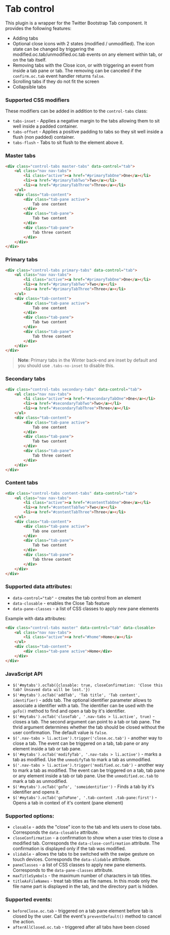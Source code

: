 # Tab control

This plugin is a wrapper for the Twitter Bootstrap Tab component. It provides the following features:

- Adding tabs
- Optional close icons with 2 states (modified / unmodified). The icon state can be changed by triggering the modified.oc.tab/unmodified.oc.tab events on any element within tab, or on the tab itself.
- Removing tabs with the Close icon, or with triggering an event from inside a tab pane or tab. The removing can be canceled if the `confirm.oc.tab` event handler returns `false`.
- Scrolling tabs if they do not fit the screen
- Collapsible tabs

### Supported CSS modifiers

These modifiers can be added in addition to the `control-tabs` class:

- `tabs-inset` - Applies a negative margin to the tabs allowing them to sit well inside a padded container.
- `tabs-offset` - Applies a positive padding to tabs so they sit well inside a flush (non padded) container.
- `tabs-flush` - Tabs to sit flush to the element above it.

### Master tabs

```html
<div class="control-tabs master-tabs" data-control="tab">
    <ul class="nav nav-tabs">
        <li class="active"><a href="#primaryTabOne">One</a></li>
        <li><a href="#primaryTabTwo">Two</a></li>
        <li><a href="#primaryTabThree">Three</a></li>
    </ul>
    <div class="tab-content">
        <div class="tab-pane active">
            Tab one content
        </div>
        <div class="tab-pane">
            Tab two content
        </div>
        <div class="tab-pane">
            Tab three content
        </div>
    </div>
</div>
```

### Primary tabs

```html
<div class="control-tabs primary-tabs" data-control="tab">
    <ul class="nav nav-tabs">
        <li class="active"><a href="#primaryTabOne">One</a></li>
        <li><a href="#primaryTabTwo">Two</a></li>
        <li><a href="#primaryTabThree">Three</a></li>
    </ul>
    <div class="tab-content">
        <div class="tab-pane active">
            Tab one content
        </div>
        <div class="tab-pane">
            Tab two content
        </div>
        <div class="tab-pane">
            Tab three content
        </div>
    </div>
</div>
```

> **Note**: Primary tabs in the Winter back-end are inset by default and you should use `.tabs-no-inset` to disable this.

### Secondary tabs

```html
<div class="control-tabs secondary-tabs" data-control="tab">
    <ul class="nav nav-tabs">
        <li class="active"><a href="#secondaryTabOne">One</a></li>
        <li><a href="#secondaryTabTwo">Two</a></li>
        <li><a href="#secondaryTabThree">Three</a></li>
    </ul>
    <div class="tab-content">
        <div class="tab-pane active">
            Tab one content
        </div>
        <div class="tab-pane">
            Tab two content
        </div>
        <div class="tab-pane">
            Tab three content
        </div>
    </div>
</div>
```

### Content tabs

```html
<div class="control-tabs content-tabs" data-control="tab">
    <ul class="nav nav-tabs">
        <li class="active"><a href="#contentTabOne">One</a></li>
        <li><a href="#contentTabTwo">Two</a></li>
        <li><a href="#contentTabThree">Three</a></li>
    </ul>
    <div class="tab-content">
        <div class="tab-pane active">
            Tab one content
        </div>
        <div class="tab-pane">
            Tab two content
        </div>
        <div class="tab-pane">
            Tab three content
        </div>
    </div>
</div>
```

### Supported data attributes:

- `data-control="tab"` - creates the tab control from an element
- `data-closable` - enables the Close Tab feature
- `data-pane-classes` - a list of CSS classes to apply new pane elements

Example with data attributes:

```html
<div class="control-tabs master" data-control="tab" data-closable>
    <ul class="nav nav-tabs">
        <li class="active"><a href="#home">Home</a></li>
    </ul>
    <div class="tab-content">
        <div class="tab-pane active">Home</div>
    </div>
</div>
```

### JavaScript API

- `$('#mytabs').ocTab({closable: true, closeConfirmation: 'Close this tab? Unsaved data will be lost.'})`
- `$('#mytabs').ocTab('addTab', 'Tab title', 'Tab content', identifier)` - adds tab. The optional identifier parameter allows to associate a identifier with a tab. The identifier can be used with the `goTo()` method to find and open a tab by it's identifier.
- `$('#mytabs').ocTab('closeTab', '.nav-tabs > li.active', true)` - closes a tab. The second argument can point to a tab or tab pane. The thrid argument determines whether the tab should be closed without the user confirmation. The default value is `false`.
- `$('.nav-tabs > li.active').trigger('close.oc.tab')` - another way to close a tab. The event can be triggered on a tab, tab pane or any element inside a tab or tab pane.
- `$('#mytabs').ocTab('modifyTab', '.nav-tabs > li.active')` - marks a tab as modified. Use the `unmodifyTab` to mark a tab as unmodified.
- `$('.nav-tabs > li.active').trigger('modified.oc.tab')` - another way to mark a tab as modified. The event can be triggered on a tab, tab pane or any element inside a tab or tab pane. Use the `unmodified.oc.tab` to mark a tab as unmodified.
- `$('#mytabs').ocTab('goTo', 'someidentifier')` - Finds a tab by it's identifier and opens it.
- `$('#mytabs').ocTab('goToPane', '.tab-content .tab-pane:first')` - Opens a tab in context of it's content (pane element)

### Supported options:

- `closable` - adds the "close" icon to the tab and lets users to close tabs. Corresponds the `data-closable` attribute.
- `closeConfirmation` - a confirmation to show when a user tries to close a modified tab. Corresponds the `data-close-confirmation` attribute. The confirmation is displayed only if the tab was modified.
- `slidable` - allows the tabs to be switched with the swipe gesture on touch devices. Corresponds the `data-slidable` attribute.
- `paneClasses` - a list of CSS classes to apply new pane elements. Corresponds to the `data-pane-classes` attribute.
- `maxTitleSymbols` - the maximum number of characters in tab titles.
- `titleAsFileNames` - treat tab titles as file names. In this mode only the file name part is displayed in the tab, and the directory part is hidden.

### Supported events:

- `beforeClose.oc.tab` - triggered on a tab pane element before tab is closed by the user. Call the event's `preventDefault()` method to cancel the action.
- `afterAllClosed.oc.tab` - triggered after all tabs have been closed
